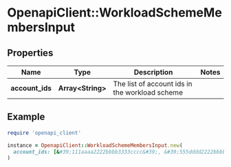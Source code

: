# OpenapiClient::WorkloadSchemeMembersInput

## Properties

| Name | Type | Description | Notes |
| ---- | ---- | ----------- | ----- |
| **account_ids** | **Array&lt;String&gt;** | The list of account ids in the workload scheme |  |

## Example

```ruby
require 'openapi_client'

instance = OpenapiClient::WorkloadSchemeMembersInput.new(
  account_ids: [&#39;111aaaa2222bbbb3333cccc&#39;, &#39;555dddd2222bbbb5656cccc&#39;]
)
```

